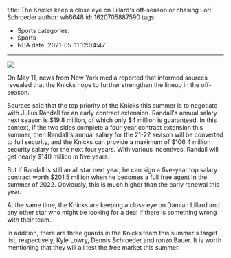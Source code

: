 title: The Knicks keep a close eye on Lillard's off-season or chasing Lori Schroeder
author: wh6648
id: 1620705887590
tags: 
- Sports
categories: 
- Sports
- NBA
date: 2021-05-11 12:04:47
---
![](https://p7.itc.cn/q_70/images01/20210511/47164c9aaf7a4aa499def87e78625675.jpeg)


On May 11, news from New York media reported that informed sources revealed that the Knicks hope to further strengthen the lineup in the off-season.

Sources said that the top priority of the Knicks this summer is to negotiate with Julius Randall for an early contract extension. Randall's annual salary next season is $19.8 million, of which only $4 million is guaranteed. In this context, if the two sides complete a four-year contract extension this summer, then Randall's annual salary for the 21-22 season will be converted to full security, and the Knicks can provide a maximum of $106.4 million security salary for the next four years. With various incentives, Randall will get nearly $140 million in five years.

But if Randall is still an all star next year, he can sign a five-year top salary contract worth $201.5 million when he becomes a full free agent in the summer of 2022. Obviously, this is much higher than the early renewal this year.

At the same time, the Knicks are keeping a close eye on Damian Lillard and any other star who might be looking for a deal if there is something wrong with their team.

In addition, there are three guards in the Knicks team this summer's target list, respectively, Kyle Lowry, Dennis Schroeder and ronzo Bauer. It is worth mentioning that they will all test the free market this summer.


